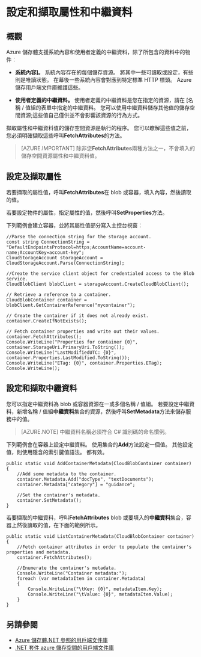 <properties
    pageTitle="設定和擷取屬性和 Azure 儲存體中的物件的中繼資料 |Microsoft Azure"
    description="將自訂的中繼資料儲存在 Azure 儲存體中的物件，設定並擷取系統內容。"
    services="storage"
    documentationCenter=""
    authors="tamram"
    manager="carmonm"
    editor="tysonn"/>

<tags
    ms.service="storage"
    ms.workload="storage"
    ms.tgt_pltfrm="na"
    ms.devlang="na"
    ms.topic="article"
    ms.date="10/18/2016"
    ms.author="tamram"/>

# <a name="set-and-retrieve-properties-and-metadata"></a>設定和擷取屬性和中繼資料 #

## <a name="overview"></a>概觀

Azure 儲存體支援系統內容和使用者定義的中繼資料，除了所包含的資料中的物件︰

*   **系統內容]。** 系統內容存在的每個儲存資源。 將其中一些可讀取或設定，有些則是唯讀狀態。 在幕後一些系統內容會對應到特定標準 HTTP 標頭。 Azure 儲存用戶端文件庫維護這些。  

*   **使用者定義的中繼資料。** 使用者定義的中繼資料是您在指定的資源，請在 [名稱 / 值組的表單中指定的中繼資料。 您可以使用中繼資料儲存其他值的儲存空間資源;這些值自己僅供並不會影響該資源的行為方式。  

擷取屬性和中繼資料值的儲存空間資源是執行的程序。 您可以瞭解這些值之前，您必須明確擷取這些呼叫**FetchAttributes**的方法。

> [AZURE.IMPORTANT] 除非您**FetchAttributes**兩種方法之一，不會填入的儲存空間資源屬性和中繼資料值。 

## <a name="setting-and-retrieving-properties"></a>設定及擷取屬性

若要擷取的屬性值，呼叫**FetchAttributes**在 blob 或容器，填入內容，然後讀取的值。

若要設定物件的屬性，指定屬性的值，然後呼叫**SetProperties**方法。

下列範例會建立容器，並將其屬性值部分寫入主控台視窗︰

    //Parse the connection string for the storage account.
    const string ConnectionString = "DefaultEndpointsProtocol=https;AccountName=account-name;AccountKey=account-key";
    CloudStorageAccount storageAccount = CloudStorageAccount.Parse(ConnectionString);
    
    //Create the service client object for credentialed access to the Blob service.
    CloudBlobClient blobClient = storageAccount.CreateCloudBlobClient();

    // Retrieve a reference to a container. 
    CloudBlobContainer container = blobClient.GetContainerReference("mycontainer");

    // Create the container if it does not already exist.
    container.CreateIfNotExists();

    // Fetch container properties and write out their values.
    container.FetchAttributes();
    Console.WriteLine("Properties for container {0}", container.StorageUri.PrimaryUri.ToString());
    Console.WriteLine("LastModifiedUTC: {0}", container.Properties.LastModified.ToString());
    Console.WriteLine("ETag: {0}", container.Properties.ETag);
    Console.WriteLine();

## <a name="setting-and-retrieving-metadata"></a>設定和擷取中繼資料

您可以指定中繼資料為 blob 或容器資源在一或多個名稱 / 值組。 若要設定中繼資料，新增名稱 / 值組**中繼資料**集合的資源，然後呼叫**SetMetadata**方法來儲存服務中的值。

> [AZURE.NOTE] 中繼資料名稱必須符合 C# 識別碼的命名慣例。
 
下列範例會在容器上設定中繼資料。 使用集合的**Add**方法設定一個值。 其他設定值，則使用隱含的索引鍵值語法。 都有效。

    public static void AddContainerMetadata(CloudBlobContainer container)
    {
        //Add some metadata to the container.
        container.Metadata.Add("docType", "textDocuments");
        container.Metadata["category"] = "guidance";

        //Set the container's metadata.
        container.SetMetadata();
    }

若要擷取的中繼資料，呼叫**FetchAttributes** blob 或要填入的**中繼資料**集合，容器上然後讀取的值，在下面的範例所示。

    public static void ListContainerMetadata(CloudBlobContainer container)
    {
        //Fetch container attributes in order to populate the container's properties and metadata.
        container.FetchAttributes();

        //Enumerate the container's metadata.
        Console.WriteLine("Container metadata:");
        foreach (var metadataItem in container.Metadata)
        {
            Console.WriteLine("\tKey: {0}", metadataItem.Key);
            Console.WriteLine("\tValue: {0}", metadataItem.Value);
        }
    }

## <a name="see-also"></a>另請參閱  

- [Azure 儲存體.NET 參照的用戶端文件庫](http://msdn.microsoft.com/library/azure/wa_storage_30_reference_home.aspx)
- [.NET 套件 azure 儲存空間的用戶端文件庫](https://www.nuget.org/packages/WindowsAzure.Storage/) 

